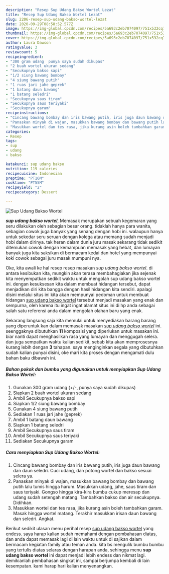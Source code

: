 ```yaml
---
description: "Resep Sup Udang Bakso Wortel Lezat"
title: "Resep Sup Udang Bakso Wortel Lezat"
slug: 2206-resep-sup-udang-bakso-wortel-lezat
date: 2020-09-29T08:58:52.577Z
image: https://img-global.cpcdn.com/recipes/5a693c2eb7074097/751x532cq70/sup-udang-bakso-wortel-foto-resep-utama.jpg
thumbnail: https://img-global.cpcdn.com/recipes/5a693c2eb7074097/751x532cq70/sup-udang-bakso-wortel-foto-resep-utama.jpg
cover: https://img-global.cpcdn.com/recipes/5a693c2eb7074097/751x532cq70/sup-udang-bakso-wortel-foto-resep-utama.jpg
author: Laura Dawson
ratingvalue: 3
reviewcount: 5
recipeingredient:
- "300 gram udang  punya saya sudah dikupas"
- "2 buah wortel ukuran sedang"
- "Secukupnya bakso sapi"
- "1/2 siung bawang bombay"
- "4 siung bawang putih"
- "1 ruas jari jahe geprek"
- "1 batang daun bawang"
- "1 batang seledri"
- "Secukupnya saus tiram"
- "Secukupnya saus teriyaki"
- "Secukupnya garam"
recipeinstructions:
- "Cincang bawang bombay dan iris bawang putih, iris juga daun bawang dan daun seledri. Cuci udang, dan potong wortel dan bakso sesuai selera ya."
- "Panaskan minyak di wajan, masukkan bawang bombay dan bawang putih lalu tumis hingga harum. Masukkan udang, jahe, saus tiram dan saus teriyaki. Gongso hingga kira-kira bumbu cukup meresap dan udang sudah setengah matang. Tambahkan bakso dan air secukupnya. Didihkan."
- "Masukkan wortel dan tes rasa, jika kurang asin boleh tambahkan garam. Masak hingga wortel matang. Terakhir masukkan irisan daun bawang dan seledri. Angkat."
categories:
- Resep
tags:
- sup
- udang
- bakso

katakunci: sup udang bakso 
nutrition: 119 calories
recipecuisine: Indonesian
preptime: "PT16M"
cooktime: "PT55M"
recipeyield: "2"
recipecategory: Dessert

---
```



![Sup Udang Bakso Wortel](https://img-global.cpcdn.com/recipes/5a693c2eb7074097/751x532cq70/sup-udang-bakso-wortel-foto-resep-utama.jpg)

<b><i>sup udang bakso wortel</i></b>, Memasak merupakan sebuah kegemaran yang seru dilakukan oleh sebagian besar orang. tidaklah hanya para wanita, sebagian cowok juga banyak yang senang dengan hobi ini. walaupun hanya untuk sekedar seru seruan dengan kolega atau memang sudah menjadi hobi dalam dirinya. tak heran dalam dunia juru masak sekarang tidak sedikit ditemukan cowok dengan kemampuan memasak yang hebat, dan lumayan banyak juga kita saksikan di bermacam kedai dan hotel yang mempunyai koki cowok sebagai juru masak mumpuni nya.



Oke, kita awali ke hal resep resep masakan <i>sup udang bakso wortel</i>. di antara kesibukan kita, mungkin akan terasa membahagiakan jika sejenak kita menyempatkan sedikit waktu untuk mengolah sup udang bakso wortel ini. dengan kesuksesan kita dalam membuat hidangan tersebut, dapat menjadikan diri kita bangga dengan hasil hidangan kita sendiri. apalagi disini melalui situs ini kita akan mempunyai pedoman untuk membuat hidangan <u>sup udang bakso wortel</u> tersebut menjadi masakan yang enak dan sempurna, oleh karena itu ingat ingat alamat situs ini di hp anda sebagai salah satu referensi anda dalam mengolah olahan baru yang enak.


Sekarang langsung saja kita memulai untuk menyediakan barang barang yang diperuntuk kan dalam memasak masakan <u><i>sup udang bakso wortel</i></u> ini. seenggaknya dibutuhkan <b>11</b> komposisi yang diperlukan untuk masakan ini. biar nanti dapat menghasilkan rasa yang lumayan dan menggugah selera. dan juga sempatkan waktu kalian sedikit, sebab kita akan memprosesnya kurang lebih dengan <b>3</b> tahapan. saya menginginkan segala yang dibutuhkan sudah kalian punyai disini, oke mari kita proses dengan mengamati dulu bahan baku dibawah ini.

<!--inarticleads1-->

##### Bahan pokok dan bumbu yang digunakan untuk menyiapkan Sup Udang Bakso Wortel:

1. Gunakan 300 gram udang (+/-, punya saya sudah dikupas)
1. Siapkan 2 buah wortel ukuran sedang
1. Ambil Secukupnya bakso sapi
1. Siapkan 1/2 siung bawang bombay
1. Gunakan 4 siung bawang putih
1. Sediakan 1 ruas jari jahe (geprek)
1. Ambil 1 batang daun bawang
1. Siapkan 1 batang seledri
1. Ambil Secukupnya saus tiram
1. Ambil Secukupnya saus teriyaki
1. Sediakan Secukupnya garam




<!--inarticleads2-->

##### Cara menyiapkan Sup Udang Bakso Wortel:

1. Cincang bawang bombay dan iris bawang putih, iris juga daun bawang dan daun seledri. Cuci udang, dan potong wortel dan bakso sesuai selera ya.
1. Panaskan minyak di wajan, masukkan bawang bombay dan bawang putih lalu tumis hingga harum. Masukkan udang, jahe, saus tiram dan saus teriyaki. Gongso hingga kira-kira bumbu cukup meresap dan udang sudah setengah matang. Tambahkan bakso dan air secukupnya. Didihkan.
1. Masukkan wortel dan tes rasa, jika kurang asin boleh tambahkan garam. Masak hingga wortel matang. Terakhir masukkan irisan daun bawang dan seledri. Angkat.




Berikut sedikit ulasan menu perihal resep <u>sup udang bakso wortel</u> yang endess. saya harap kalian sudah memahami dengan pembahasan diatas, dan anda dapat memasak lagi di lain waktu untuk di sajikan dalam bermacam kegiatan family atau teman anda. kita bs mengulik bumbu bumbu yang tertulis diatas selaras dengan harapan anda, sehingga menu <b>sup udang bakso wortel</b> ini dapat menjadi lebih endess dan nikmat lagi. demikianlah pembahasan singkat ini, sampai berjumpa kembali di lain kesempatan. kami harap hari kalian menyenangkan.
